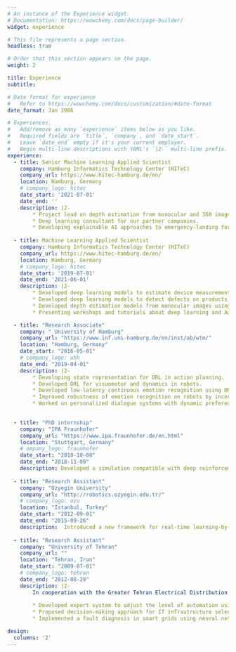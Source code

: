 ```yaml
---
# An instance of the Experience widget.
# Documentation: https://wowchemy.com/docs/page-builder/
widget: experience

# This file represents a page section.
headless: true

# Order that this section appears on the page.
weight: 2

title: Experience
subtitle:

# Date format for experience
#   Refer to https://wowchemy.com/docs/customization/#date-format
date_format: Jan 2006

# Experiences.
#   Add/remove as many `experience` items below as you like.
#   Required fields are `title`, `company`, and `date_start`.
#   Leave `date_end` empty if it's your current employer.
#   Begin multi-line descriptions with YAML's `|2-` multi-line prefix.
experience:
  - title: Senior Machine Learning Applied Scientist
    company: Hamburg Informatics Technology Center (HITeC)
    company_url: https://www.hitec-hamburg.de/en/
    location: Hamburg, Germany
    # company_logo: hitec
    date_start: '2021-07-01'
    date_end: ''
    description: |2-
        * Project lead on depth estimation from monocular and 360 images using deep learning.
        * Deep learning consultant for our partner companies.
        * Developing explainable AI approaches to emergency-landing for drones.
        
  - title: Machine Learning Applied Scientist
    company: Hamburg Informatics Technology Center (HITeC)
    company_url: https://www.hitec-hamburg.de/en/
    location: Hamburg, Germany
    # company_logo: hitec
    date_start: '2019-07-01'	
    date_end: '2021-06-01'
    description: |2-
        * Developed deep learning models to estimate device measurements from images.
        * Developed deep learning models to detect defects on products from images.
        * Developed depth estimation models from monocular images using deep learning.
        * Presenting workshops and tutorials about deep learning and AutoML.

  - title: "Research Associate"
    company: " University of Hamburg"
    company_url: "https://www.inf.uni-hamburg.de/en/inst/ab/wtm/"
    location: "Hamburg, Germany"
    date_start: "2016-05-01"
    # company_logo: uhh
    date_end: "2019-04-01"
    description: |2-
        * Developing state representation for DRL in action planning.
        * Developed DRL for visuomotor and dynamics in robots.
        * Developed low-latency continuous emotion recognition using DRL.
        * Improved robustness of emotion recognition on robots by incorporating spoken language and data augmentation.
        * Worked on personalized dialogue systems with dynamic preference using deep reinforcement learning. 
          

  - title: "PhD internship"
    company: "IPA Fraunhofer"
    company_url: "https://www.ipa.fraunhofer.de/en.html"
    location: "Stuttgart, Germany"
    # ompany_logo: fraunhofer
    date_start: "2018-10-08"
    date_end: "2018-11-09"
    description: Developed a simulation compatible with deep reinforcement learning (DRL) for the rob@work robot in the Gazebo simulator.
    
  - title: "Research Assistant"
    company: "Ozyegin University"
    company_url: "http://robotics.ozyegin.edu.tr/"
    # company_logo: ozu
    location: "Istanbul, Turkey"
    date_start: "2012-09-01"
    date_end: "2015-09-26"
    description:  Introduced a new framework for real-time learning-by-demonstration. A robot in coupled 	dynamical systems with the human demonstrator learns to perform the task in real-time.
  
  - title: "Research Assistant"
    company: "University of Tehran"
    company_url: ""
    location: "Tehran, Iran"
    date_start: "2009-07-01"
    # company_logo: tehran
    date_end: "2012-08-29"
    description: |2-
        In cooperation with the Greater Tehran Electrical Distribution Company:
        
        * Developed expert system to adjust the level of automation using machine learning algorithms (especially, neural network).
        * Proposed decision-making approach for IT infrastructure selection in the smart grid.
        * Implemented a fault diagnosis in smart grids using neural networks.

design:
  columns: '2'
---
```

